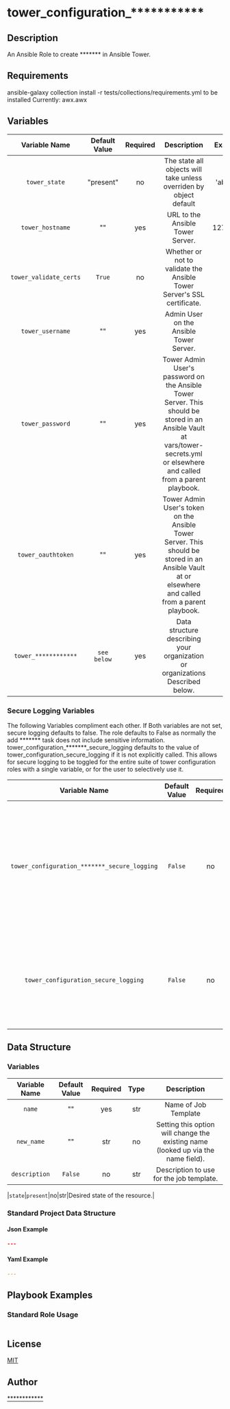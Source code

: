# tower_configuration_***********
## Description
An Ansible Role to create ******* in Ansible Tower.

## Requirements
ansible-galaxy collection install -r tests/collections/requirements.yml to be installed
Currently:
  awx.awx

## Variables
|Variable Name|Default Value|Required|Description|Example|
|:---:|:---:|:---:|:---:|:---:|
|`tower_state`|"present"|no|The state all objects will take unless overriden by object default|'absent'|
|`tower_hostname`|""|yes|URL to the Ansible Tower Server.|127.0.0.1|
|`tower_validate_certs`|`True`|no|Whether or not to validate the Ansible Tower Server's SSL certificate.||
|`tower_username`|""|yes|Admin User on the Ansible Tower Server.||
|`tower_password`|""|yes|Tower Admin User's password on the Ansible Tower Server.  This should be stored in an Ansible Vault at vars/tower-secrets.yml or elsewhere and called from a parent playbook.||
|`tower_oauthtoken`|""|yes|Tower Admin User's token on the Ansible Tower Server.  This should be stored in an Ansible Vault at or elsewhere and called from a parent playbook.||
|`tower_************`|`see below`|yes|Data structure describing your organization or organizations Described below.||

### Secure Logging Variables
The following Variables compliment each other.
If Both variables are not set, secure logging defaults to false.
The role defaults to False as normally the add ******* task does not include sensitive information.
tower_configuration_*******_secure_logging defaults to the value of tower_configuration_secure_logging if it is not explicitly called. This allows for secure logging to be toggled for the entire suite of tower configuration roles with a single variable, or for the user to selectively use it.

|Variable Name|Default Value|Required|Description|
|:---:|:---:|:---:|:---:|
|`tower_configuration_*******_secure_logging`|`False`|no|Whether or not to include the sensitive ******* role tasks in the log.  Set this value to `True` if you will be providing your sensitive values from elsewhere.|
|`tower_configuration_secure_logging`|`False`|no|This variable enables secure logging as well, but is shared accross multiple roles, see above.|

## Data Structure
### Variables
|Variable Name|Default Value|Required|Type|Description|
|:---:|:---:|:---:|:---:|:---:|
|`name`|""|yes|str|Name of Job Template|
|`new_name`|""|str|no|Setting this option will change the existing name (looked up via the name field).|
|`description`|`False`|no|str|Description to use for the job template.|

|`state`|`present`|no|str|Desired state of the resource.|



### Standard Project Data Structure
#### Json Example
```json
---

```
#### Yaml Example
```yaml
---

```

## Playbook Examples
### Standard Role Usage
```yaml

```
## License
[MIT](LICENSE)

## Author
[************](************)
